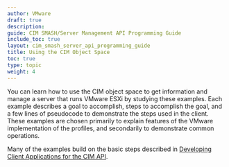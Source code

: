 ```yaml
---
author: VMware
draft: true
description:
guide: CIM SMASH/Server Management API Programming Guide
include_toc: true
layout: cim_smash_server_api_programming_guide
title: Using the CIM Object Space
toc: true
type: topic 
weight: 4
---
```

You can learn how to use the CIM object space to get information and manage a server that runs VMware ESXi by studying these examples. Each example describes a goal to accomplish, steps to accomplish the goal, and a few lines of pseudocode to demonstrate the steps used in the client. These examples are chosen primarily to explain features of the VMware implementation of the profiles, and secondarily to demonstrate common operations.

Many of the examples build on the basic steps described in [Developing Client Applications for the CIM API](https://vdc-repo.vmware.com/vmwb-repository/dcr-public/f98d554a-3f1d-452c-bf5e-74b6e48ab37a/720b45cc-9f94-488d-90ed-e924134308ab/doc/GUID-9543F0BD-5622-471C-9A54-E6169DDF1649.html).
